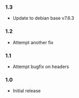 ### 1.3

- Update to debian base v7.6.3 

### 1.2

- Attempt another fix

### 1.1

- Attempt bugfix on headers

### 1.0

- Initial release
